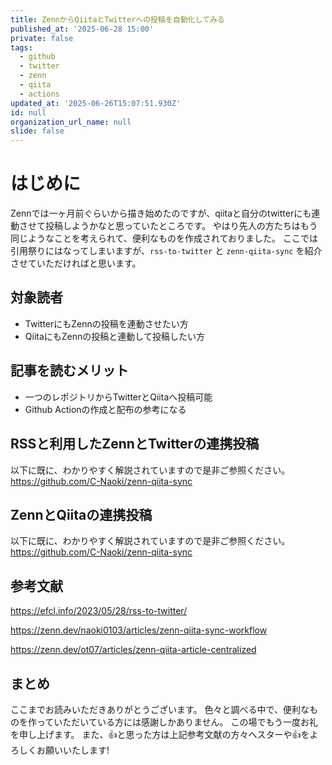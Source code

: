 ```yaml
---
title: ZennからQiitaとTwitterへの投稿を自動化してみる
published_at: '2025-06-28 15:00'
private: false
tags:
  - github
  - twitter
  - zenn
  - qiita
  - actions
updated_at: '2025-06-26T15:07:51.930Z'
id: null
organization_url_name: null
slide: false
---
```


# はじめに
Zennでは一ヶ月前ぐらいから描き始めたのですが、qiitaと自分のtwitterにも連動させて投稿しようかなと思っていたところです。
やはり先人の方たちはもう同じようなことを考えられて、便利なものを作成されておりました。
ここでは引用祭りにはなってしまいますが、`rss-to-twitter` と `zenn-qiita-sync` を紹介させていただければと思います。

## 対象読者
- TwitterにもZennの投稿を連動させたい方
- QiitaにもZennの投稿と連動して投稿したい方

## 記事を読むメリット
- 一つのレポジトリからTwitterとQiitaへ投稿可能
- Github Actionの作成と配布の参考になる

## RSSと利用したZennとTwitterの連携投稿
以下に既に、わかりやすく解説されていますので是非ご参照ください。
https://github.com/C-Naoki/zenn-qiita-sync

## ZennとQiitaの連携投稿
以下に既に、わかりやすく解説されていますので是非ご参照ください。
https://github.com/C-Naoki/zenn-qiita-sync


## 参考文献

https://efcl.info/2023/05/28/rss-to-twitter/

https://zenn.dev/naoki0103/articles/zenn-qiita-sync-workflow

https://zenn.dev/ot07/articles/zenn-qiita-article-centralized

## まとめ
ここまでお読みいただきありがとうございます。
色々と調べる中で、便利なものを作っていただいている方には感謝しかありません。
この場でもう一度お礼を申し上げます。
また、👍と思った方は上記参考文献の方々へスターや👍をよろしくお願いいたします!
